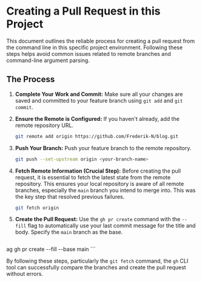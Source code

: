 # Creating a Pull Request in this Project

This document outlines the reliable process for creating a pull request from the command line in this specific project environment. Following these steps helps avoid common issues related to remote branches and command-line argument parsing.

## The Process

1.  **Complete Your Work and Commit:**
    Make sure all your changes are saved and committed to your feature branch using `git add` and `git commit`.

2.  **Ensure the Remote is Configured:**
    If you haven't already, add the remote repository URL.
    ```sh
    git remote add origin https://github.com/Frederik-N/blog.git
    ```

3.  **Push Your Branch:**
    Push your feature branch to the remote repository.
    ```sh
    git push --set-upstream origin <your-branch-name>
    ```

4.  **Fetch Remote Information (Crucial Step):**
    Before creating the pull request, it is essential to fetch the latest state from the remote repository. This ensures your local repository is aware of all remote branches, especially the `main` branch you intend to merge into. This was the key step that resolved previous failures.
    ```sh
    git fetch origin
    ```

5.  **Create the Pull Request:**
    Use the `gh pr create` command with the `--fill` flag to automatically use your last commit message for the title and body. Specify the `main` branch as the base.
    ```sh
ag gh pr create --fill --base main
    ```

By following these steps, particularly the `git fetch` command, the `gh` CLI tool can successfully compare the branches and create the pull request without errors.
